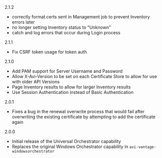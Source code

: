 2.1.2
- correctly format certs sent in Management job to prevent Inventory errors later
- no longer setting Inventory status to "Unknown"
- catch and log errors that occur during Login process

2.1.1
- Fix CSRF token usage for token auth

2.1.0
- Add PAM support for Server Username and Password
- Allow X-Avi-Version to be set on each Certificate Store to allow for use with older API Versions
- Page Inventory results to allow for larger Inventory results
- Use Session Authentication instead of Basic Authentication

2.0.1
- Fixes a bug in the renewal overwrite process that would fail after overwriting the existing certificate by attempting to add the certificate again

2.0.0
- Initial release of the Universal Orchestrator capability
- Replaces the original Windows Orchestrator capability in `avi-vantage-windowsorchestrator`

